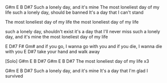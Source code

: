 G#m     E           B       D#7
Such a lonely day, and it's mine
The most loneliest day of my life 
such a lonely day, should be banned
It's a day that I can't stand 
 
The most loneliest day of my life 
the most loneliest day of my life 
 
such a lonely day, shouldn't exist 
it's a day that I'll never miss 
such a lonely day, and it's mine
the most loneliest day of my life 
 
E          D#7 F#       Gm#
and if you go, I wanna go with you 
and if you die, I wanna die with you 
E                                   D#7
take your hand and walk away 
 
[Solo]
G#m   E   B   D#7 
G#m     E           B       D#7
The most loneliest day of my life x3
 
G#m     E           B       D#7
Such a lonely day, and it's mine 
It's a day that I'm glad I survived 
